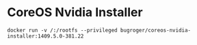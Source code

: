 # CoreOS Nvidia Installer

```
docker run -v /:/rootfs --privileged bugroger/coreos-nvidia-installer:1409.5.0-381.22
```
